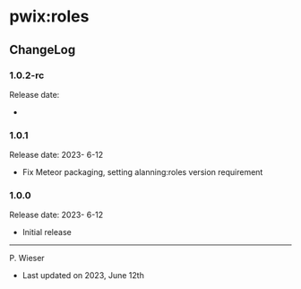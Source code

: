 # pwix:roles

## ChangeLog

### 1.0.2-rc

Release date: 

- 

### 1.0.1

Release date: 2023- 6-12

- Fix Meteor packaging, setting alanning:roles version requirement

### 1.0.0

Release date: 2023- 6-12

- Initial release

---
P. Wieser
- Last updated on 2023, June 12th
